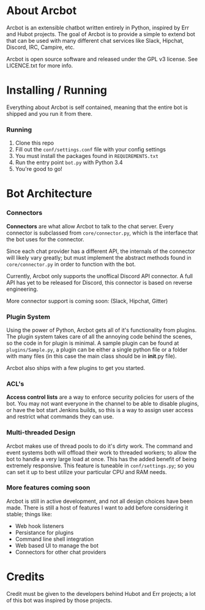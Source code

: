 # About Arcbot
Arcbot is an extensible chatbot written entirely in Python, inspired by Err and Hubot projects.
The goal of Arcbot is to provide a simple to extend bot that can be used with many different chat services like Slack, Hipchat, Discord, IRC, Campire, etc.

Arcbot is open source software and released under the GPL v3 license. See LICENCE.txt for more info.

# Installing / Running
Everything about Arcbot is self contained, meaning that the entire bot is shipped and you run it from there.

### Running
1. Clone this repo
2. Fill out the `conf/settings.conf` file with your config settings
3. You must install the packages found in `REQUIREMENTS.txt`
4. Run the entry point `bot.py` with Python 3.4
5. You're good to go!

# Bot Architecture

### Connectors
**Connectors** are what allow Arcbot to talk to the chat server. Every connector is subclassed from `core/connector.py`, which is the interface that the bot uses for the connector.

Since each chat provider has a different API, the internals of the connector will likely vary greatly; but must implement the abstract methods found in `core/connector.py` in order to function with the bot.

Currently, Arcbot only supports the unoffical Discord API connector. A full API has yet to be released for Discord, this connector is based on reverse engineering.

More connector support is coming soon: (Slack, Hipchat, Gitter)

### Plugin System
Using the power of Python, Arcbot gets all of it's functionality from plugins. The plugin system takes care of all the annoying code behind the scenes, so the code in for plugin is minimal. A sample plugin can be found at `plugins/Sample.py`, a plugin can be either a single python file or a folder with many files (in this case the main class should be in __init__.py file).

Arcbot also ships with a few plugins to get you started.

### ACL's
**Access control lists** are a way to enforce security policies for users of the bot. You may not want everyone in the channel to be able to disable plugins, or have the bot start Jenkins builds, so this is a way to assign user access and restrict what commands they can use.

### Multi-threaded Design
Arcbot makes use of thread pools to do it's dirty work. The command and event systems both will offload their work to threaded workers; to allow the bot to handle a very large load at once. This has the added benefit of being extremely responsive. This feature is tuneable in `conf/settings.py`; so you can set it up to best utilize your particular CPU and RAM needs.

### More features coming soon
Arcbot is still in active development, and not all design choices have been made. There is still a host of features I want to add before considering it stable; things like: 
* Web hook listeners
* Persistance for plugins
* Command line shell integration
* Web based UI to manage the bot
* Connectors for other chat providers

# Credits
Credit must be given to the developers behind Hubot and Err projects; a lot of this bot was inspired by those projects.
